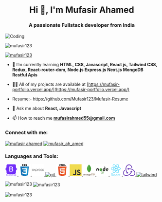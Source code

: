 <h1 align="center">Hi 👋, I'm Mufasir Ahamed</h1>
<h3 align="center">A passionate Fullstack developer from India</h3>
<img align="center" alt="Coding" width="600" src="https://miro.medium.com/v2/resize:fit:1400/format:webp/1*yw0TnheAGN-LPneDaTlaxw.gif">

<p align="left"> <img src="https://komarev.com/ghpvc/?username=mufasir123&label=Profile%20views&color=0e75b6&style=flat" alt="mufasir123" /> </p>

<p align="left"> <a href="https://github.com/ryo-ma/github-profile-trophy"><img src="https://github-profile-trophy.vercel.app/?username=mufasir123" alt="mufasir123" /></a> </p>

- 🌱 I’m currently learning **HTML, CSS, Javascript, React js, Tailwind CSS, Redux, React-router-dom, Node.js Express.js Next.js MongoDB Restful Apis**

- 👨‍💻 All of my projects are available at [https://mufasir-portfolio.vercel.app/](https://mufasir-portfolio.vercel.app/)

- Resume:- https://github.com/Mufasir123/Mufasir-Resume

- 💬 Ask me about **React, Javascript**

- 📫 How to reach me **mufasirahmed55@gmail.com**

<h3 align="left">Connect with me:</h3>
<p align="left">
<a href="https://linkedin.com/in/mufasir ahamed" target="blank"><img align="center" src="https://raw.githubusercontent.com/rahuldkjain/github-profile-readme-generator/master/src/images/icons/Social/linked-in-alt.svg" alt="mufasir ahamed" height="30" width="40" /></a>
<a href="https://instagram.com/mufasir_ah_amed" target="blank"><img align="center" src="https://raw.githubusercontent.com/rahuldkjain/github-profile-readme-generator/master/src/images/icons/Social/instagram.svg" alt="mufasir_ah_amed" height="30" width="40" /></a>
</p>

<h3 align="left">Languages and Tools:</h3>
<p align="left"> <a href="https://getbootstrap.com" target="_blank" rel="noreferrer"> <img src="https://raw.githubusercontent.com/devicons/devicon/master/icons/bootstrap/bootstrap-plain-wordmark.svg" alt="bootstrap" width="40" height="40"/> </a> <a href="https://www.w3schools.com/css/" target="_blank" rel="noreferrer"> <img src="https://raw.githubusercontent.com/devicons/devicon/master/icons/css3/css3-original-wordmark.svg" alt="css3" width="40" height="40"/> </a> <a href="https://expressjs.com" target="_blank" rel="noreferrer"> <img src="https://raw.githubusercontent.com/devicons/devicon/master/icons/express/express-original-wordmark.svg" alt="express" width="40" height="40"/> </a> <a href="https://git-scm.com/" target="_blank" rel="noreferrer"> <img src="https://www.vectorlogo.zone/logos/git-scm/git-scm-icon.svg" alt="git" width="40" height="40"/> </a> <a href="https://www.w3.org/html/" target="_blank" rel="noreferrer"> <img src="https://raw.githubusercontent.com/devicons/devicon/master/icons/html5/html5-original-wordmark.svg" alt="html5" width="40" height="40"/> </a> <a href="https://developer.mozilla.org/en-US/docs/Web/JavaScript" target="_blank" rel="noreferrer"> <img src="https://raw.githubusercontent.com/devicons/devicon/master/icons/javascript/javascript-original.svg" alt="javascript" width="40" height="40"/> </a> <a href="https://www.mongodb.com/" target="_blank" rel="noreferrer"> <img src="https://raw.githubusercontent.com/devicons/devicon/master/icons/mongodb/mongodb-original-wordmark.svg" alt="mongodb" width="40" height="40"/> </a> <a href="https://nodejs.org" target="_blank" rel="noreferrer"> <img src="https://raw.githubusercontent.com/devicons/devicon/master/icons/nodejs/nodejs-original-wordmark.svg" alt="nodejs" width="40" height="40"/> </a> <a href="https://reactjs.org/" target="_blank" rel="noreferrer"> <img src="https://raw.githubusercontent.com/devicons/devicon/master/icons/react/react-original-wordmark.svg" alt="react" width="40" height="40"/> </a> <a href="https://redux.js.org" target="_blank" rel="noreferrer"> <img src="https://raw.githubusercontent.com/devicons/devicon/master/icons/redux/redux-original.svg" alt="redux" width="40" height="40"/> </a> <a href="https://tailwindcss.com/" target="_blank" rel="noreferrer"> <img src="https://www.vectorlogo.zone/logos/tailwindcss/tailwindcss-icon.svg" alt="tailwind" width="40" height="40"/> </a> </p>

<p><img align="left" src="https://github-readme-stats.vercel.app/api/top-langs?username=mufasir123&show_icons=true&locale=en&layout=compact" alt="mufasir123" /></p>

<p>&nbsp;<img align="center" src="https://github-readme-stats.vercel.app/api?username=mufasir123&show_icons=true&locale=en" alt="mufasir123" /></p>

<p><img align="center" src="https://github-readme-streak-stats.herokuapp.com/?user=mufasir123&" alt="mufasir123" /></p>
